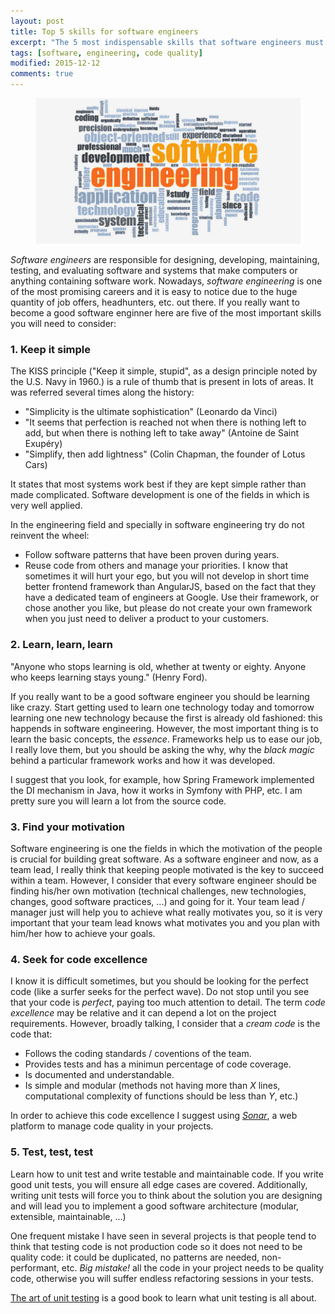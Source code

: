 ```yaml
---
layout: post
title: Top 5 skills for software engineers
excerpt: "The 5 most indispensable skills that software engineers must have."
tags: [software, engineering, code quality]
modified: 2015-12-12
comments: true
---
```


<figure>
    <img src="/images/posts/Software-Engineer.jpg">
</figure>

*Software engineers* are responsible for designing, developing, maintaining, testing, and evaluating software and systems that make computers or anything containing software work. Nowadays, *software engineering* is one of the most promising careers and it is easy to notice due to the huge quantity of job offers, headhunters, etc. out there. If you really want to become a good software enginner here are five of the most important skills you will need to consider:

### 1. Keep it simple
The KISS principle ("Keep it simple, stupid", as a design principle noted by the U.S. Navy in 1960.) is a rule of thumb that is present in lots of areas. It was referred several times along the history: 

- "Simplicity is the ultimate sophistication" (Leonardo da Vinci)
- "It seems that perfection is reached not when there is nothing left to add, but when there is nothing left to take away" (Antoine de Saint Exupéry)
- "Simplify, then add lightness" (Colin Chapman, the founder of Lotus Cars)

It states that most systems work best if they are kept simple rather than made complicated. Software development is one of the fields in which is very well applied.

In the engineering field and specially in software engineering try do not reinvent the wheel:

- Follow software patterns that have been proven during years. 
- Reuse code from others and manage your priorities. I know that sometimes it will hurt your ego, but you will not develop in short time better frontend framework than AngularJS, based on the fact that they have a dedicated team of engineers at Google. Use their framework, or chose another you like, but please do not create your own framework when you just need to deliver a product to your customers. 

### 2. Learn, learn, learn
"Anyone who stops learning is old, whether at twenty or eighty. Anyone who keeps learning stays young." (Henry Ford). 

If you really want to be a good software engineer you should be learning like crazy. Start getting used to learn one technology today and tomorrow learning one new technology because the first is already old fashioned: this happends in software engineering. However, the most important thing is to learn the basic concepts, the _essence_. Frameworks help us to ease our job, I really love them, but you should be asking the why, why the _black magic_ behind a particular framework works and how it was developed. 

I suggest that you look, for example, how Spring Framework implemented the DI mechanism in Java, how it works in Symfony with PHP, etc. I am pretty sure you will learn a lot from the source code. 

### 3. Find your motivation
Software engineering is one the fields in which the motivation of the people is crucial for building great software. As a software engineer and now, as a team lead, I really think that keeping people motivated is the key to succeed within a team. However, I consider that every software engineer should be finding his/her own motivation (technical challenges, new technologies, changes, good software practices, ...) and going for it. Your team lead / manager just will help you to achieve what really motivates you, so it is  very important that your team lead knows what motivates you and you plan with him/her how to achieve your goals.

### 4. Seek for code excellence
I know it is difficult sometimes, but you should be looking for the perfect code (like a surfer seeks for the perfect wave). Do not stop until you see that your code is _perfect_, paying too much attention to detail. The term _code excellence_ may be relative and it can depend a lot on the project requirements. However, broadly talking, I consider that a _cream code_ is the code that:

- Follows the coding standards / coventions of the team.
- Provides tests and has a minimun percentage of code coverage.
- Is documented and understandable.
- Is simple and modular (methods not having more than _X_ lines, computational complexity of functions should be less than _Y_, etc.)
 
In order to achieve this code excellence I suggest using [*Sonar*](http://www.sonarqube.org/), a web platform to manage code quality in your projects.

### 5. Test, test, test
Learn how to unit test and write testable and maintainable code. If you write good unit tests, you will ensure all edge cases are covered. Additionally, writing unit tests will force you to think about the solution you are designing and will lead you to implement a good software architecture (modular, extensible, maintainable, ...)

One frequent mistake I have seen in several projects is that people tend to think that testing code is not production code so it does not need to be quality code: it could be duplicated, no patterns are needed, non-performant, etc. *Big mistake!* all the code in your project needs to be quality code, otherwise you will suffer endless refactoring sessions in your tests.

[The art of unit testing](http://artofunittesting.com/) is a good book to learn what unit testing is all about.


